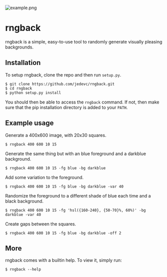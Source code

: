 ![example.png](https://raw.githubusercontent.com/jedevc/rngback/master/example.png)

# rngback

rngback is a simple, easy-to-use tool to randomly generate visually pleasing
backgrounds.

## Installation

To setup rngback, clone the repo and then run `setup.py`.

	$ git clone https://github.com/jedevc/rngback.git
	$ cd rngback
	$ python setup.py install

You should then be able to access the `rngback` command. If not, then make
sure that the pip installation directory is added to your `PATH`.

## Example usage

Generate a 400x600 image, with 20x30 squares.

	$ rngback 400 600 10 15

Generate the same thing but with an blue foreground and a darkblue background.

	$ rngback 400 600 10 15 -fg blue -bg darkblue

Add some variation to the foreground.

	$ rngback 400 600 10 15 -fg blue -bg darkblue -var 40

Randomize the foreground to a different shade of blue each time and a black
background.

	$ rngback 400 600 10 15 -fg 'hsl({160-240}, {50-70}%, 60%)' -bg darkblue -var 40

Create gaps between the squares.

	$ rngback 400 600 10 15 -fg blue -bg darkblue -off 2

## More

rngback comes with a builtin help. To view it, simply run:

	$ rngback --help
